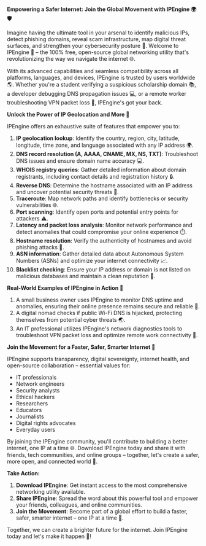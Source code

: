 **Empowering a Safer Internet: Join the Global Movement with IPEngine 🌍🛡️**

Imagine having the ultimate tool in your arsenal to identify malicious IPs, detect phishing domains, reveal scam infrastructure, map digital threat surfaces, and strengthen your cybersecurity posture 🔐. Welcome to IPEngine 🚀 – the 100% free, open-source global networking utility that's revolutionizing the way we navigate the internet 🌐.

With its advanced capabilities and seamless compatibility across all platforms, languages, and devices, IPEngine is trusted by users worldwide 🌎. Whether you're a student verifying a suspicious scholarship domain 📚, a developer debugging DNS propagation issues 💻, or a remote worker troubleshooting VPN packet loss 📡, IPEngine's got your back.

**Unlock the Power of IP Geolocation and More 🔑**

IPEngine offers an exhaustive suite of features that empower you to:

1. **IP geolocation lookup**: Identify the country, region, city, latitude, longitude, time zone, and language associated with any IP address 🌍.
2. **DNS record resolution (A, AAAA, CNAME, MX, NS, TXT)**: Troubleshoot DNS issues and ensure domain name accuracy 💻.
3. **WHOIS registry queries**: Gather detailed information about domain registrants, including contact details and registration history 🔒.
4. **Reverse DNS**: Determine the hostname associated with an IP address and uncover potential security threats 🚨.
5. **Traceroute**: Map network paths and identify bottlenecks or security vulnerabilities 🌐.
6. **Port scanning**: Identify open ports and potential entry points for attackers ⚠️.
7. **Latency and packet loss analysis**: Monitor network performance and detect anomalies that could compromise your online experience ⏱️.
8. **Hostname resolution**: Verify the authenticity of hostnames and avoid phishing attacks 🔑.
9. **ASN information**: Gather detailed data about Autonomous System Numbers (ASNs) and optimize your internet connectivity 📈.
10. **Blacklist checking**: Ensure your IP address or domain is not listed on malicious databases and maintain a clean reputation 🚫.

**Real-World Examples of IPEngine in Action 🌟**

1. A small business owner uses IPEngine to monitor DNS uptime and anomalies, ensuring their online presence remains secure and reliable 💼.
2. A digital nomad checks if public Wi-Fi DNS is hijacked, protecting themselves from potential cyber threats 🌏.
3. An IT professional utilizes IPEngine's network diagnostics tools to troubleshoot VPN packet loss and optimize remote work connectivity 📡.

**Join the Movement for a Faster, Safer, Smarter Internet 🔗**

IPEngine supports transparency, digital sovereignty, internet health, and open-source collaboration – essential values for:

* IT professionals
* Network engineers
* Security analysts
* Ethical hackers
* Researchers
* Educators
* Journalists
* Digital rights advocates
* Everyday users

By joining the IPEngine community, you'll contribute to building a better internet, one IP at a time 🌐. Download IPEngine today and share it with friends, tech communities, and online groups – together, let's create a safer, more open, and connected world 🔗.

**Take Action:**

1. **Download IPEngine**: Get instant access to the most comprehensive networking utility available.
2. **Share IPEngine**: Spread the word about this powerful tool and empower your friends, colleagues, and online communities.
3. **Join the Movement**: Become part of a global effort to build a faster, safer, smarter internet – one IP at a time 🚀.

Together, we can create a brighter future for the internet. Join IPEngine today and let's make it happen 🔗!